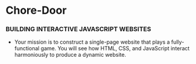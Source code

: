 # Chore-Door

### BUILDING INTERACTIVE JAVASCRIPT WEBSITES

* Your mission is to construct a single-page website that plays a fully-functional game. You will see how HTML, CSS, and JavaScript interact harmoniously to produce   a dynamic website.
